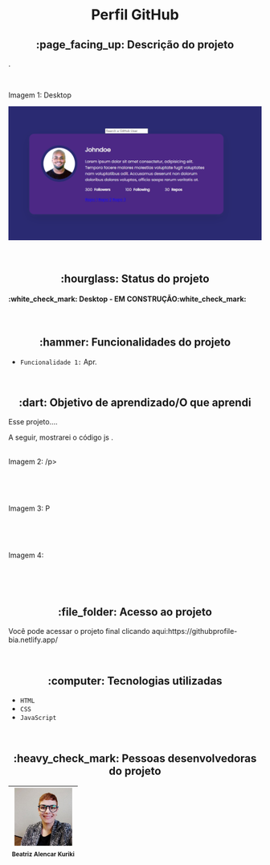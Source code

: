 <h1 align="center"> Perfil GitHub</h1>

<h2 align="center">:page_facing_up: Descrição do projeto </h2>
<p>. </p>

<br>

<p>Imagem 1: Desktop</p>
<p align="center"><img src="https://github.com/BeatrizKuriki/gitHubProfile/blob/main/assets/img/imgDemo.PNG" width:1000></p>

<br>
<h2 align="center">:hourglass: Status do projeto </h2>
<h4> :white_check_mark: Desktop - EM CONSTRUÇÃO:white_check_mark: </h4>


<br>
<h2 align="center">:hammer: Funcionalidades do projeto </h2>

- ``Funcionalidade 1:`` Apr.

<br>
<h2 align="center"> :dart: Objetivo de aprendizado/O que aprendi </h2>
<p>Esse projeto.... </p>
<p>A seguir, mostrarei o código js .
<br>
<br>

<p>Imagem 2: /p>
<p align="center"><img src="" width:1000></p>
<br>

<p>Imagem 3: P</p>
<p align="center"><img src="" width:1000></p>
<br>

<p>Imagem 4: </p>
<p align="center"><img src="" width:1000></p>

<br>
<h2 align="center"> :file_folder: Acesso ao projeto </h2>
<p> Você pode acessar o projeto final clicando aqui:https://githubprofile-bia.netlify.app/ </p>
<br>
<h2 align="center"> :computer: Tecnologias utilizadas </h2>

- ``HTML``
- ``CSS``
- ``JavaScript``

<br>
<h2 align="center"> :heavy_check_mark: Pessoas desenvolvedoras do projeto </h2>

| <img src="https://github.com/BeatrizKuriki/SistemaEnvioDeEmail/blob/main/assets/beatrizdev.jpg" width=115><br><sub>Beatriz Alencar Kuriki</sub> | 
| :---: |

